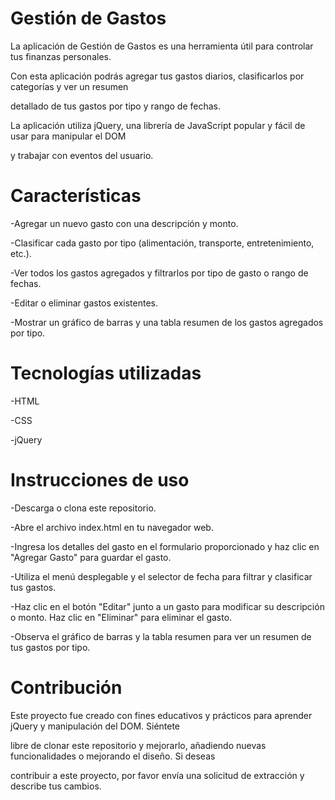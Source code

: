 # Gestión de Gastos

  La aplicación de Gestión de Gastos es una herramienta útil para controlar tus finanzas personales. 
  
  Con esta aplicación podrás agregar tus gastos diarios, clasificarlos por categorías y ver un resumen 
  
  detallado de tus gastos por tipo y rango de fechas.
  

  La aplicación utiliza jQuery, una librería de JavaScript popular y fácil de usar para manipular el DOM 
  
  y trabajar con eventos del usuario.
  

# Características

  -Agregar un nuevo gasto con una descripción y monto.

  -Clasificar cada gasto por tipo (alimentación, transporte, entretenimiento, etc.).

  -Ver todos los gastos agregados y filtrarlos por tipo de gasto o rango de fechas.

  -Editar o eliminar gastos existentes.

  -Mostrar un gráfico de barras y una tabla resumen de los gastos agregados por tipo.
  
  

# Tecnologías utilizadas

  -HTML
  
  -CSS
  
  -jQuery
  

# Instrucciones de uso

  -Descarga o clona este repositorio.
  
  -Abre el archivo index.html en tu navegador web.
  
  -Ingresa los detalles del gasto en el formulario proporcionado y haz clic en "Agregar Gasto" para guardar 
  el gasto.
  
  -Utiliza el menú desplegable y el selector de fecha para filtrar y clasificar tus gastos.
  
  -Haz clic en el botón "Editar" junto a un gasto para modificar su descripción o monto. Haz clic en "Eliminar" 
  para eliminar el gasto.
  
  -Observa el gráfico de barras y la tabla resumen para ver un resumen de tus gastos por tipo.

# Contribución

  Este proyecto fue creado con fines educativos y prácticos para aprender jQuery y manipulación del DOM. Siéntete 
  
  libre de clonar este repositorio y mejorarlo, añadiendo nuevas funcionalidades o mejorando el diseño. Si  deseas 
  
  contribuir a este proyecto, por favor envía una solicitud de extracción y describe tus cambios.

